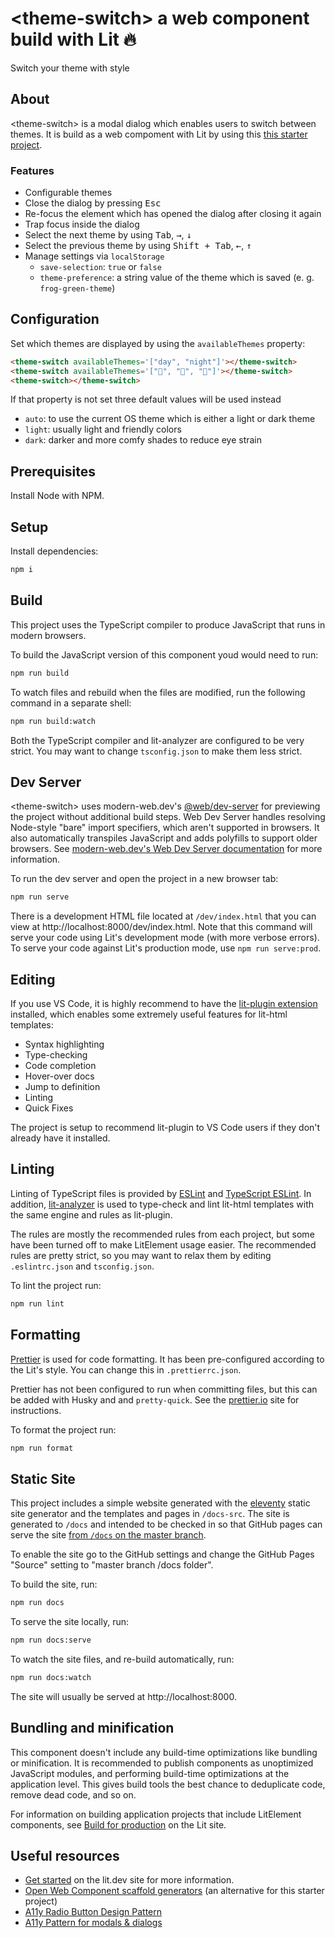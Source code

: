 # &lt;theme-switch> a web component build with Lit 🔥
Switch your theme with style

## About
&lt;theme-switch> is a modal dialog which enables users to switch between themes. 
It is build as a web compoment with Lit by using this [this starter project](https://github.com/lit/lit-element-starter-ts).

### Features
- Configurable themes
- Close the dialog by pressing <kbd>Esc</kbd>
- Re-focus the element which has opened the dialog after closing it again
- Trap focus inside the dialog
- Select the next theme by using <kbd>Tab</kbd>, <kbd>&#8594;</kbd>, <kbd>&#8595;</kbd>
- Select the previous theme by using <kbd>Shift + Tab</kbd>, <kbd>&#8592;</kbd>, <kbd>&#8593;</kbd>
- Manage settings via `localStorage`
  - `save-selection`: `true` or `false`
  - `theme-preference`: a string value of the theme which is saved (e. g. `frog-green-theme`) 

## Configuration
Set which themes are displayed by using the `availableThemes` property:
```html
<theme-switch availableThemes='["day", "night"]'></theme-switch>
<theme-switch availableThemes='["🐢", "🦕", "🐸"]'></theme-switch>
<theme-switch></theme-switch>
```
If that property is not set three default values will be used instead
- `auto`: to use the current OS theme which is either a light or dark theme
- `light`: usually light and friendly colors
- `dark`: darker and more comfy shades to reduce eye strain

## Prerequisites
Install Node with NPM.

## Setup

Install dependencies:

```bash
npm i
```

## Build

This project uses the TypeScript compiler to produce JavaScript that runs in modern browsers.

To build the JavaScript version of this component youd would need to run:

```bash
npm run build
```

To watch files and rebuild when the files are modified, run the following command in a separate shell:

```bash
npm run build:watch
```

Both the TypeScript compiler and lit-analyzer are configured to be very strict. You may want to change `tsconfig.json` to make them less strict.

## Dev Server

&lt;theme-switch> uses modern-web.dev's [@web/dev-server](https://www.npmjs.com/package/@web/dev-server) for previewing the project without additional build steps. Web Dev Server handles resolving Node-style "bare" import specifiers, which aren't supported in browsers. It also automatically transpiles JavaScript and adds polyfills to support older browsers. See [modern-web.dev's Web Dev Server documentation](https://modern-web.dev/docs/dev-server/overview/) for more information.

To run the dev server and open the project in a new browser tab:

```bash
npm run serve
```

There is a development HTML file located at `/dev/index.html` that you can view at http://localhost:8000/dev/index.html. Note that this command will serve your code using Lit's development mode (with more verbose errors). To serve your code against Lit's production mode, use `npm run serve:prod`.

## Editing

If you use VS Code, it is highly recommend to have the [lit-plugin extension](https://marketplace.visualstudio.com/items?itemName=runem.lit-plugin) installed, which enables some extremely useful features for lit-html templates:

- Syntax highlighting
- Type-checking
- Code completion
- Hover-over docs
- Jump to definition
- Linting
- Quick Fixes

The project is setup to recommend lit-plugin to VS Code users if they don't already have it installed.

## Linting

Linting of TypeScript files is provided by [ESLint](eslint.org) and [TypeScript ESLint](https://github.com/typescript-eslint/typescript-eslint). In addition, [lit-analyzer](https://www.npmjs.com/package/lit-analyzer) is used to type-check and lint lit-html templates with the same engine and rules as lit-plugin.

The rules are mostly the recommended rules from each project, but some have been turned off to make LitElement usage easier. The recommended rules are pretty strict, so you may want to relax them by editing `.eslintrc.json` and `tsconfig.json`.

To lint the project run:

```bash
npm run lint
```

## Formatting

[Prettier](https://prettier.io/) is used for code formatting. It has been pre-configured according to the Lit's style. You can change this in `.prettierrc.json`.

Prettier has not been configured to run when committing files, but this can be added with Husky and and `pretty-quick`. See the [prettier.io](https://prettier.io/) site for instructions.

To format the project run:
```bash
npm run format
```

## Static Site

This project includes a simple website generated with the [eleventy](11ty.dev) static site generator and the templates and pages in `/docs-src`. The site is generated to `/docs` and intended to be checked in so that GitHub pages can serve the site [from `/docs` on the master branch](https://help.github.com/en/github/working-with-github-pages/configuring-a-publishing-source-for-your-github-pages-site).

To enable the site go to the GitHub settings and change the GitHub Pages &quot;Source&quot; setting to &quot;master branch /docs folder&quot;.</p>

To build the site, run:

```bash
npm run docs
```

To serve the site locally, run:

```bash
npm run docs:serve
```

To watch the site files, and re-build automatically, run:

```bash
npm run docs:watch
```

The site will usually be served at http://localhost:8000.

## Bundling and minification

This component doesn't include any build-time optimizations like bundling or minification. It is recommended to publish components
as unoptimized JavaScript modules, and performing build-time optimizations at the application level. This gives build tools the best chance to deduplicate code, remove dead code, and so on.

For information on building application projects that include LitElement components, see [Build for production](https://lit.dev/docs/tools/production/) on the Lit site.

## Useful resources

- [Get started](https://lit.dev/docs/getting-started/) on the lit.dev site for more information.
- [Open Web Component scaffold generators](https://open-wc.org/docs/development/generator/) (an alternative for this starter project)
- [A11y Radio Button Design Pattern](https://www.w3.org/TR/2017/WD-wai-aria-practices-1.1-20170628/examples/radio/radio-1/radio-1.html)
- [A11y Pattern for modals & dialogs](https://www.w3.org/TR/wai-aria-practices/examples/dialog-modal/dialog.html)
